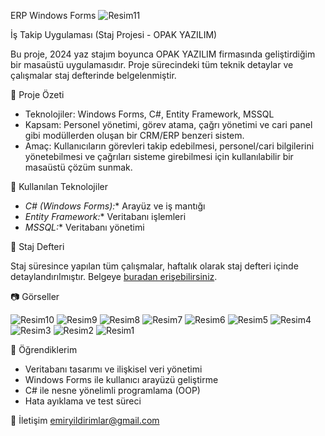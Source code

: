 
 ERP Windows Forms
![Resim11](https://github.com/user-attachments/assets/38a0db33-abeb-4a4c-aa05-97cde120c3e4)

İş Takip Uygulaması (Staj Projesi - OPAK YAZILIM)

Bu proje, 2024 yaz stajım boyunca OPAK YAZILIM firmasında geliştirdiğim bir masaüstü uygulamasıdır. Proje sürecindeki tüm teknik detaylar ve çalışmalar staj defterinde belgelenmiştir.

📌 Proje Özeti

- Teknolojiler: Windows Forms, C#, Entity Framework, MSSQL
- Kapsam: Personel yönetimi, görev atama, çağrı yönetimi ve cari panel gibi modüllerden oluşan bir CRM/ERP benzeri sistem.
- Amaç: Kullanıcıların görevleri takip edebilmesi, personel/cari bilgilerini yönetebilmesi ve çağrıları sisteme girebilmesi için kullanılabilir bir masaüstü çözüm sunmak.

 🔧 Kullanılan Teknolojiler

- *C# (Windows Forms):** Arayüz ve iş mantığı
- *Entity Framework:** Veritabanı işlemleri
- *MSSQL:** Veritabanı yönetimi

📖 Staj Defteri

Staj süresince yapılan tüm çalışmalar, haftalık olarak staj defteri içinde detaylandırılmıştır. Belgeye [buradan erişebilirsiniz](./staj_defteri.docx).

📷 Görseller

![Resim10](https://github.com/user-attachments/assets/6fabaf06-efa3-494e-bce4-48809d7cf866)
![Resim9](https://github.com/user-attachments/assets/6b1b733d-2f9d-4e6d-b557-fca9ad8595f1)
![Resim8](https://github.com/user-attachments/assets/4dff33bd-42f6-49e0-bfe9-3206a8816d7d)
![Resim7](https://github.com/user-attachments/assets/b7e0ab1e-ef30-43dc-8791-514af88050e2)
![Resim6](https://github.com/user-attachments/assets/8520dff2-7630-4e96-9e2c-61acc48ad153)
![Resim5](https://github.com/user-attachments/assets/a957f473-1c6a-440c-b8ee-0701006b704d)
![Resim4](https://github.com/user-attachments/assets/73f0ac6b-02dc-4024-b5ed-90ccef12050a)
![Resim3](https://github.com/user-attachments/assets/bd21c8e1-8427-4256-9ebe-e04d4bc69605)
![Resim2](https://github.com/user-attachments/assets/b4dadafe-cabd-4a8b-91bb-a1a8d6f77006)
![Resim1](https://github.com/user-attachments/assets/e7e0e347-6432-4e2c-91a8-e9a7e002d599)


🎯 Öğrendiklerim

- Veritabanı tasarımı ve ilişkisel veri yönetimi
- Windows Forms ile kullanıcı arayüzü geliştirme
- C# ile nesne yönelimli programlama (OOP)
- Hata ayıklama ve test süreci

 📩 İletişim
emiryildirimlar@gmail.com

